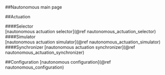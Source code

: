 ##Nautonomous main page

##Actuation

####Selector	  
[nautonomous actuation selector](@ref nautonomous_actuation_selector)
####Simulator	  
[nautonomous actuation simulator](@ref nautonomous_actuation_simulator)
####Synchronizer
[nautonomous actuation synchronizer](@ref nautonomous_actuation_synchronizer)


##Configuration
[nautonomous configuration](@ref nautonomous_configuration)
